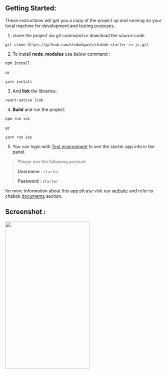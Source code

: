 ## Getting Started:

These instructions will get you a copy of the project up and running on your local machine for development and testing purposes.

1. clone the project via git command or download the source code

`git clone https://github.com/chabokpush/chabok-starter-rn-js.git`

2. To install **node_modules** use below command :
```
npm install
```
or 
```
yarn install
```
3. And **link** the libraries:
```
react-native link
```

4. **Build** and run the project:
```
npm run ios
```
or 
```
yarn run ios
```

5. You can login with [Test environment](https://sandbox.push.adpdigital.com/login) to see the starter app info in the panel.

> Please use the following account
>
> **Username** : `starter` 
>
> **Password** : `starter`

for more information about this app please visit our [website](http://chabokpush.com) and refer to chabok [documents](http://doc.chabokpush.com) section.

## Screenshot : 
<img src="https://github.com/chabokpush/chabok-starter-rn-js/raw/master/starter.png" width="270px" height="470"/>

